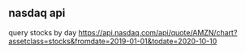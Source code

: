## nasdaq api
query stocks by day
https://api.nasdaq.com/api/quote/AMZN/chart?assetclass=stocks&fromdate=2019-01-01&todate=2020-10-10